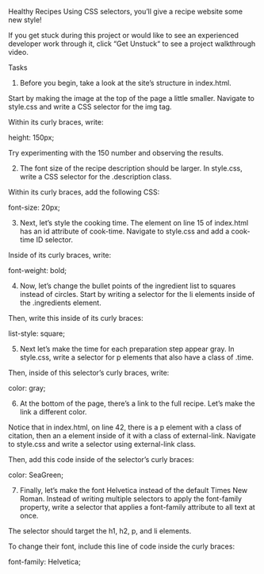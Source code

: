 Healthy Recipes
Using CSS selectors, you’ll give a recipe website some new style!

If you get stuck during this project or would like to see an experienced developer work through it, click “Get Unstuck“ to see a project walkthrough video.

Tasks

1.  Before you begin, take a look at the site’s structure in index.html.

Start by making the image at the top of the page a little smaller. Navigate to style.css and write a CSS selector for the img tag.

Within its curly braces, write:

height: 150px;

Try experimenting with the 150 number and observing the results.

2.  The font size of the recipe description should be larger. In style.css, write a CSS selector for the .description class.

Within its curly braces, add the following CSS:

font-size: 20px;

3.  Next, let’s style the cooking time. The element on line 15 of index.html has an id attribute of cook-time. Navigate to style.css and add a cook-time ID selector.

Inside of its curly braces, write:

font-weight: bold;

4.  Now, let’s change the bullet points of the ingredient list to squares instead of circles. Start by writing a selector for the li elements inside of the .ingredients element.

Then, write this inside of its curly braces:

list-style: square;

5.  Next let’s make the time for each preparation step appear gray. In style.css, write a selector for p elements that also have a class of .time.

Then, inside of this selector’s curly braces, write:

color: gray;

6.  At the bottom of the page, there’s a link to the full recipe. Let’s make the link a different color.

Notice that in index.html, on line 42, there is a p element with a class of citation, then an a element inside of it with a class of external-link. Navigate to style.css and write a selector using external-link class.

Then, add this code inside of the selector’s curly braces:

color: SeaGreen;

7.  Finally, let’s make the font Helvetica instead of the default Times New Roman. Instead of writing multiple selectors to apply the font-family property, write a selector that applies a font-family attribute to all text at once.

The selector should target the h1, h2, p, and li elements.

To change their font, include this line of code inside the curly braces:

font-family: Helvetica;
